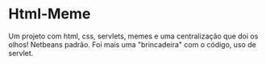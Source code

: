# Html-Meme
Um projeto com html, css, servlets, memes e uma centralização que doi os olhos!
Netbeans padrão.
Foi mais uma "brincadeira" com o código, uso de servlet.
